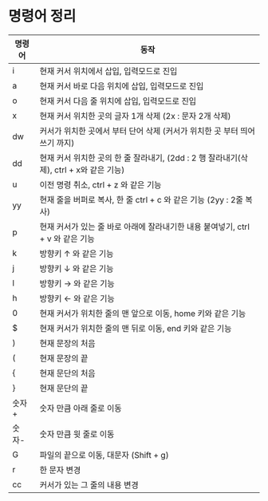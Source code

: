 # 명령어 정리
    
| 명령어 | 동작                                                       |
| --------- | --------------------------------------------------------- |
| i | 현재 커서 위치에서 삽입, 입력모드로 진입 |
| a  | 현재 커서 바로 다음 위치에 삽입, 입력모드로 진입 |
| o  | 현재 커서 다음 줄 위치에 삽입, 입력모드로 진입 |
| x  | 현재 커서 위치한 곳의 글자 1개 삭제 (2x : 문자 2개 삭제) |
| dw | 커서가 위치한 곳에서 부터 단어 삭제 (커서가 위치한 곳 부터 띄어쓰기 까지) |
| dd | 현재 커서 위치한 곳의 한 줄 잘라내기, (2dd : 2 행 잘라내기(삭제), ctrl + x와 같은 기능) |
| u | 이전 명령 취소, ctrl + z 와 같은 기능 |
| yy | 현재 줄을 버퍼로 복사, 한 줄 ctrl + c 와 같은 기능 (2yy : 2줄 복사) |
| p | 현재 커서가 있는 줄 바로 아래에 잘라내기한 내용 붙여넣기, ctrl + v 와 같은 기능 |
| k | 방향키 ↑ 와 같은 기능 |
| j | 방향키 ↓ 와 같은 기능 |
| l | 방향키 → 와 같은 기능 |
| h | 방향키 ← 와 같은 기능 |
| 0 | 현재 커서가 위치한 줄의 맨 앞으로 이동, home 키와 같은 기능 |
| $ | 현재 커서가 위치한 줄의 맨 뒤로 이동, end 키와 같은 기능 |
| ) | 현재 문장의 처음 |
| ( | 현재 문장의 끝 |
| { | 현재 문단의 처음 |
| } | 현재 문단의 끝 |
| 숫자+ | 숫자 만큼 아래 줄로 이동 |
| 숫자- | 숫자 만큼 윗 줄로 이동 |
| G | 파일의 끝으로 이동, 대문자 (Shift + g) |
| r | 한 문자 변경 |
| cc | 커서가 있는 그 줄의 내용 변경 |
